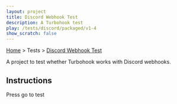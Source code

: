 ```yaml
---
layout: project
title: Discord Webhook Test
description: A Turbohook test
play: /tests/discord/packaged/v1-4
show_scratch: false
---
```


[Home](/cool-turbowarp-projects/) > Tests > [Discord Webhook Test](about.md)

A project to test whether Turbohook works with Discord webhooks.

## Instructions

Press go to test
